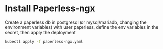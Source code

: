 # Install Paperless-ngx

Create a paperless db in postgresql (or mysql/mariadb, changing the environment variables) with user paperless, define the env variables in the secret, then apply the deployment

```bash
kubectl apply -f paperless-ngx.yaml
```
